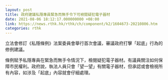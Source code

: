 ```yaml
---
layout: post
title: 政府建議私隱專員緊急而無手令下可檢閱疑犯電子器材
date: 2021-08-06 18:12:17.000000000 +08:00
link: https://news.rthk.hk/rthk/ch/component/k2/1604673-20210806.htm
categories: rthk
---
```


立法會修訂《私隱條例》法案委員會舉行首次會議，審議政府打擊「起底」行為的修例建議。

條例賦予私隱專員在緊急而無手令情況下，檢閱疑犯電子器材。有議員關注如何保障市民權利。政府說，執法人員只會「望一望」有關電子器材，但承認或會檢視所有內容，如涉及「起底」內容就會仔細處理。

